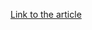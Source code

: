 [Link to the article](https://thehackernews.com/2025/06/interpol-dismantles-20000-malicious-ips.html)
